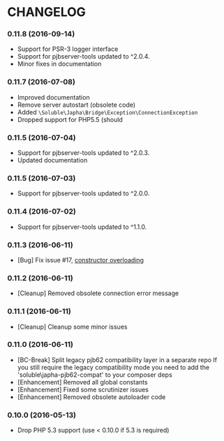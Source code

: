 # CHANGELOG

### 0.11.8 (2016-09-14)

- Support for PSR-3 logger interface
- Support for pjbserver-tools updated to ^2.0.4.
- Minor fixes in documentation

### 0.11.7 (2016-07-08)

- Improved documentation
- Remove server autostart (obsolete code)
- Added `\Soluble\Japha\Bridge\Exception\ConnectionException`
- Dropped support for PHP5.5 (should

### 0.11.5 (2016-07-04)

- Support for pjbserver-tools updated to ^2.0.3.
- Updated documentation

### 0.11.5 (2016-07-03)

- Support for pjbserver-tools updated to ^2.0.0.

### 0.11.4 (2016-07-02)

- Support for pjbserver-tools updated to ^1.1.0.

### 0.11.3 (2016-06-11)

- [Bug] Fix issue #17, [constructor overloading](https://github.com/belgattitude/soluble-japha/issues/17)

### 0.11.2 (2016-06-11)

- [Cleanup] Removed obsolete connection error message

### 0.11.1 (2016-06-11)

- [Cleanup] Cleanup some minor issues

### 0.11.0 (2016-06-11)

- [BC-Break] Split legacy pjb62 compatibility layer in a separate repo
  If you still require the legacy compatibility mode you need to add
  the 'soluble\japha-pjb62-compat' to your composer deps 
- [Enhancement] Removed all global constants
- [Enhancement] Fixed some scrutinizer issues
- [Enhancement] Removed obsolete autoloader code


### 0.10.0 (2016-05-13)

- Drop PHP 5.3 support (use < 0.10.0 if 5.3 is required)
  